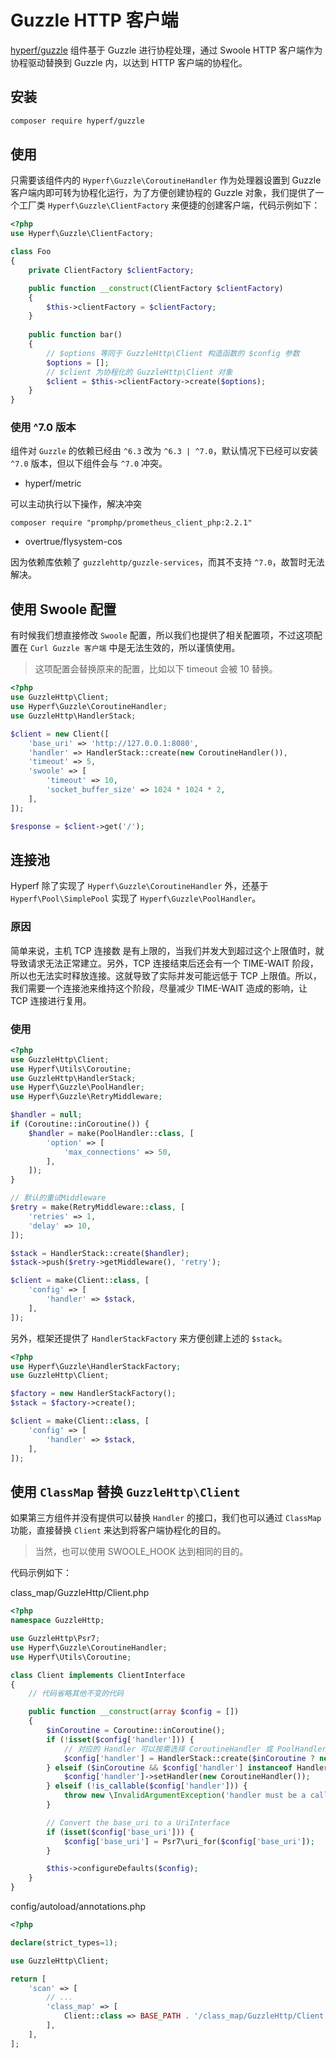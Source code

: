 # Guzzle HTTP 客户端

[hyperf/guzzle](https://github.com/hyperf/guzzle) 组件基于 Guzzle 进行协程处理，通过 Swoole HTTP 客户端作为协程驱动替换到 Guzzle 内，以达到 HTTP 客户端的协程化。

## 安装

```bash
composer require hyperf/guzzle
```

## 使用

只需要该组件内的 `Hyperf\Guzzle\CoroutineHandler` 作为处理器设置到 Guzzle 客户端内即可转为协程化运行，为了方便创建协程的 Guzzle 对象，我们提供了一个工厂类 `Hyperf\Guzzle\ClientFactory` 来便捷的创建客户端，代码示例如下：

```php
<?php 
use Hyperf\Guzzle\ClientFactory;

class Foo
{
    private ClientFactory $clientFactory;

    public function __construct(ClientFactory $clientFactory)
    {
        $this->clientFactory = $clientFactory;
    }
    
    public function bar()
    {
        // $options 等同于 GuzzleHttp\Client 构造函数的 $config 参数
        $options = [];
        // $client 为协程化的 GuzzleHttp\Client 对象
        $client = $this->clientFactory->create($options);
    }
}
```

### 使用 ^7.0 版本

组件对 `Guzzle` 的依赖已经由 `^6.3` 改为 `^6.3 | ^7.0`，默认情况下已经可以安装 `^7.0` 版本，但以下组件会与 `^7.0` 冲突。

- hyperf/metric

可以主动执行以下操作，解决冲突

```
composer require "promphp/prometheus_client_php:2.2.1"
```

- overtrue/flysystem-cos

因为依赖库依赖了 `guzzlehttp/guzzle-services`，而其不支持 `^7.0`，故暂时无法解决。

## 使用 Swoole 配置

有时候我们想直接修改 `Swoole` 配置，所以我们也提供了相关配置项，不过这项配置在 `Curl Guzzle 客户端` 中是无法生效的，所以谨慎使用。

> 这项配置会替换原来的配置，比如以下 timeout 会被 10 替换。

```php
<?php
use GuzzleHttp\Client;
use Hyperf\Guzzle\CoroutineHandler;
use GuzzleHttp\HandlerStack;

$client = new Client([
    'base_uri' => 'http://127.0.0.1:8080',
    'handler' => HandlerStack::create(new CoroutineHandler()),
    'timeout' => 5,
    'swoole' => [
        'timeout' => 10,
        'socket_buffer_size' => 1024 * 1024 * 2,
    ],
]);

$response = $client->get('/');

```

## 连接池

Hyperf 除了实现了 `Hyperf\Guzzle\CoroutineHandler` 外，还基于 `Hyperf\Pool\SimplePool` 实现了 `Hyperf\Guzzle\PoolHandler`。

### 原因

简单来说，主机 TCP 连接数 是有上限的，当我们并发大到超过这个上限值时，就导致请求无法正常建立。另外，TCP 连接结束后还会有一个 TIME-WAIT 阶段，所以也无法实时释放连接。这就导致了实际并发可能远低于 TCP 上限值。所以，我们需要一个连接池来维持这个阶段，尽量减少 TIME-WAIT 造成的影响，让 TCP 连接进行复用。

### 使用

```php
<?php
use GuzzleHttp\Client;
use Hyperf\Utils\Coroutine;
use GuzzleHttp\HandlerStack;
use Hyperf\Guzzle\PoolHandler;
use Hyperf\Guzzle\RetryMiddleware;

$handler = null;
if (Coroutine::inCoroutine()) {
    $handler = make(PoolHandler::class, [
        'option' => [
            'max_connections' => 50,
        ],
    ]);
}

// 默认的重试Middleware
$retry = make(RetryMiddleware::class, [
    'retries' => 1,
    'delay' => 10,
]);

$stack = HandlerStack::create($handler);
$stack->push($retry->getMiddleware(), 'retry');

$client = make(Client::class, [
    'config' => [
        'handler' => $stack,
    ],
]);
```

另外，框架还提供了 `HandlerStackFactory` 来方便创建上述的 `$stack`。

```php
<?php
use Hyperf\Guzzle\HandlerStackFactory;
use GuzzleHttp\Client;

$factory = new HandlerStackFactory();
$stack = $factory->create();

$client = make(Client::class, [
    'config' => [
        'handler' => $stack,
    ],
]);
```

## 使用 `ClassMap` 替换 `GuzzleHttp\Client`

如果第三方组件并没有提供可以替换 `Handler` 的接口，我们也可以通过 `ClassMap` 功能，直接替换 `Client` 来达到将客户端协程化的目的。

> 当然，也可以使用 SWOOLE_HOOK 达到相同的目的。

代码示例如下：

class_map/GuzzleHttp/Client.php

```php
<?php
namespace GuzzleHttp;

use GuzzleHttp\Psr7;
use Hyperf\Guzzle\CoroutineHandler;
use Hyperf\Utils\Coroutine;

class Client implements ClientInterface
{
    // 代码省略其他不变的代码

    public function __construct(array $config = [])
    {
        $inCoroutine = Coroutine::inCoroutine();
        if (!isset($config['handler'])) {
            // 对应的 Handler 可以按需选择 CoroutineHandler 或 PoolHandler
            $config['handler'] = HandlerStack::create($inCoroutine ? new CoroutineHandler() : null);
        } elseif ($inCoroutine && $config['handler'] instanceof HandlerStack) {
            $config['handler']->setHandler(new CoroutineHandler());
        } elseif (!is_callable($config['handler'])) {
            throw new \InvalidArgumentException('handler must be a callable');
        }

        // Convert the base_uri to a UriInterface
        if (isset($config['base_uri'])) {
            $config['base_uri'] = Psr7\uri_for($config['base_uri']);
        }

        $this->configureDefaults($config);
    }
}

```

config/autoload/annotations.php

```php
<?php

declare(strict_types=1);

use GuzzleHttp\Client;

return [
    'scan' => [
        // ...
        'class_map' => [
            Client::class => BASE_PATH . '/class_map/GuzzleHttp/Client.php',
        ],
    ],
];
```
